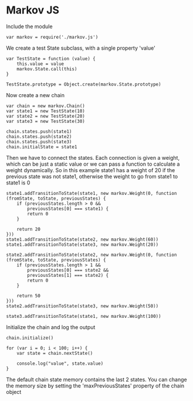 Markov JS
===

Include the module

	var markov = require('./markov.js')
	
We create a test State subclass, with a single property 'value'
	
	var TestState = function (value) {
	    this.value = value
	    markov.State.call(this)
	}
	
	TestState.prototype = Object.create(markov.State.prototype)
	
Now create a new chain
	
	var chain = new markov.Chain()
	var state1 = new TestState(10)
	var state2 = new TestState(20)
	var state3 = new TestState(30)
	
	chain.states.push(state1)
	chain.states.push(state2)
	chain.states.push(state3)
	chain.initialState = state1
	
Then we have to connect the states. Each connection is given a weight, which can be just a static value or we can pass a function to calculate a weight dynamically. So in this example state1 has a weight of 20 if the previous state was not state1, otherwise the weight to go from state1 to state1 is 0
	
	state1.addTransitionToState(state1, new markov.Weight(0, function (fromState, toState, previousStates) {
	    if (previousStates.length > 0 &&
	        previousStates[0] === state1) {
	        return 0
	    }
	
	    return 20
	}))
	state1.addTransitionToState(state2, new markov.Weight(60))
	state1.addTransitionToState(state3, new markov.Weight(20))
	
	state2.addTransitionToState(state2, new markov.Weight(0, function (fromState, toState, previousStates) {
	    if (previousStates.length > 1 &&
	        previousStates[0] === state2 &&
	        previousStates[1] === state2) {
	        return 0
	    }
	
	    return 50
	}))
	state2.addTransitionToState(state3, new markov.Weight(50))
	
	state3.addTransitionToState(state1, new markov.Weight(100))
	
Initialize the chain and log the output
	
	chain.initialize()
	
	for (var i = 0; i < 100; i++) {
	    var state = chain.nextState()
	
	    console.log("value", state.value)
	}
  
The default chain state memory contains the last 2 states. You can change the memory size by setting the 'maxPreviousStates' property of the chain object

